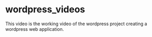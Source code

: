 # wordpress_videos
This video is the working video of the wordpress project creating a wordpress web application.
